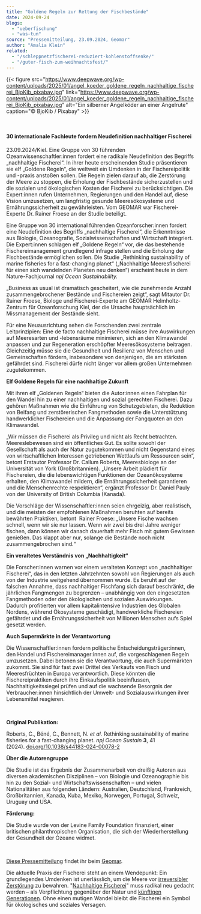 ```yaml
---
title: "Goldene Regeln zur Rettung der Fischbestände"
date: 2024-09-24
blogs: 
  - "ueberfischung"
  - "was-tun"
source: "Pressemitteilung, 23.09.2024, Geomar"
author: "Amalia Klein"
related: 
  - "/schleppnetzfischerei-reduziert-kohlenstoffsenke/"
  - "/guter-fisch-zum-weihnachtsfest/"
---
```


{{< figure src="https://www.deepwave.org/wp-content/uploads/2025/01/angel_koeder_goldene_regeln_nachhaltige_fischerei_BjoKib_pixabay.jpg" link="https://www.deepwave.org/wp-content/uploads/2025/01/angel_koeder_goldene_regeln_nachhaltige_fischerei_BjoKib_pixabay.jpg" alt="Ein silberner Angelköder an einer Angelrute" caption="© BjoKib / Pixabay" >}}



 

#### 30 internationale Fachleute fordern Neudefinition nachhaltiger Fischerei

23.09.2024/Kiel. Eine Gruppe von 30 führenden Ozeanwissenschaftler:innen fordert eine radikale Neudefinition des Begriffs „nachhaltige Fischerei“. In ihrer heute erscheinenden Studie präsentieren sie elf „Goldene Regeln“, die weltweit ein Umdenken in der Fischereipolitik und -praxis anstoßen sollen. Die Regeln zielen darauf ab, die Zerstörung der Meere zu stoppen, die Erholung der Fischbestände sicherzustellen und die sozialen und ökologischen Kosten der Fischerei zu berücksichtigen. Die Expert:innen rufen Unternehmen, Regierungen und den Handel auf, diese Vision umzusetzen, um langfristig gesunde Meeresökosysteme und Ernährungssicherheit zu gewährleisten. Vom GEOMAR war Fischerei-Experte Dr. Rainer Froese an der Studie beteiligt.

Eine Gruppe von 30 international führenden Ozeanforscher:innen fordert eine Neudefinition des Begriffs „nachhaltige Fischerei“, die Erkenntnisse aus Biologie, Ozeanografie, Sozialwissenschaften und Wirtschaft integriert. Die Expert:innen schlagen elf „Goldene Regeln“ vor, die das bestehende Fischereimanagement grundlegend infrage stellen und die Erholung der Fischbestände ermöglichen sollen. Die Studie „Rethinking sustainability of marine fisheries for a fast-changing planet“ („Nachhaltige Meeresfischerei für einen sich wandelnden Planeten neu denken“) erscheint heute in dem Nature-Fachjournal _npj Ocean Sustainability._

„Business as usual ist dramatisch gescheitert, wie die zunehmende Anzahl zusammengebrochener Bestände und Fischereien zeigt“, sagt Mitautor Dr. Rainer Froese, Biologe und Fischerei-Experte am GEOMAR Helmholtz-Zentrum für Ozeanforschung Kiel, der die Ursache hauptsächlich im Missmanagement der Bestände sieht.

Für eine Neuausrichtung sehen die Forschenden zwei zentrale Leitprinzipien: Eine de facto nachhaltige Fischerei müsse ihre Auswirkungen auf Meeresarten und -lebensräume minimieren, sich an den Klimawandel anpassen und zur Regeneration erschöpfter Meeresökosysteme beitragen. Gleichzeitig müsse sie die Gesundheit und Resilienz von Menschen und Gemeinschaften fördern, insbesondere von denjenigen, die am stärksten gefährdet sind. Fischerei dürfe nicht länger vor allem großen Unternehmen zugutekommen.

**Elf Goldene Regeln für eine nachhaltige Zukunft**

Mit ihren elf „Goldenen Regeln“ bieten die Autor:innen einen Fahrplan für den Wandel hin zu einer nachhaltigen und sozial gerechten Fischerei. Dazu gehören Maßnahmen wie die Einführung von Schutzgebieten, die Reduktion von Beifang und zerstörerischen Fangmethoden sowie die Unterstützung handwerklicher Fischereien und die Anpassung der Fangquoten an den Klimawandel.

„Wir müssen die Fischerei als Privileg und nicht als Recht betrachten. Meereslebewesen sind ein öffentliches Gut. Es sollte sowohl der Gesellschaft als auch der Natur zugutekommen und nicht Gegenstand eines von wirtschaftlichen Interessen getriebenen Wettlaufs um Ressourcen sein“, betont Erstautor Professor Dr. Callum Roberts, Meeresbiologe an der Universität von York (Großbritannien). „Unsere Arbeit plädiert für Fischereien, die die lebenswichtigen Funktionen der Ozeanökosysteme erhalten, den Klimawandel mildern, die Ernährungssicherheit garantieren und die Menschenrechte respektieren“, ergänzt Professor Dr. Daniel Pauly von der University of British Columbia (Kanada).

Die Vorschläge der Wissenschaftler:innen seien ehrgeizig, aber realistisch, und die meisten der empfohlenen Maßnahmen beruhten auf bereits bewährten Praktiken, betont  Rainer Froese: „Unsere Fische wachsen schnell, wenn wir sie nur lassen. Wenn wir zwei bis drei Jahre weniger fischen, dann können wir danach dauerhaft mehr Fisch mit gutem Gewissen genießen. Das klappt aber nur, solange die Bestände noch nicht zusammengebrochen sind.“

**Ein veraltetes Verständnis von „Nachhaltigkeit“**

Die Forscher:innen warnen vor einem veralteten Konzept von „nachhaltiger Fischerei“, das in den letzten Jahrzehnten sowohl von Regierungen als auch von der Industrie weitgehend übernommen wurde. Es beruht auf der falschen Annahme, dass nachhaltiger Fischfang sich darauf beschränkt, die jährlichen Fangmengen zu begrenzen – unabhängig von den eingesetzten Fangmethoden oder den ökologischen und sozialen Auswirkungen. Dadurch profitierten vor allem kapitalintensive Industrien des Globalen Nordens, während Ökosysteme geschädigt, handwerkliche Fischereien gefährdet und die Ernährungssicherheit von Millionen Menschen aufs Spiel gesetzt werden.

**Auch Supermärkte in der Verantwortung**

Die Wissenschaftler:innen fordern politische Entscheidungsträger:innen, den Handel und Fischereimanager:innen auf, die vorgeschlagenen Regeln umzusetzen. Dabei betonen sie die Verantwortung, die auch Supermärkten zukommt. Sie sind für fast zwei Drittel des Verkaufs von Fisch und Meeresfrüchten in Europa verantwortlich. Diese könnten die Fischereipraktiken durch ihre Einkaufspolitik beeinflussen, Nachhaltigkeitssiegel prüfen und auf die wachsende Besorgnis der Verbraucher:innen hinsichtlich der Umwelt- und Sozialauswirkungen ihrer Lebensmittel reagieren.

 

**Original Publikation:**

Roberts, C., Béné, C., Bennett, N. _et al._ Rethinking sustainability of marine fisheries for a fast-changing planet. _npj Ocean Sustain_ **3**, 41 (2024). [doi.org/10.1038/s44183-024-00078-2](https://doi.org/10.1038/s44183-024-00078-2)

**Über die Autorengruppe**

Die Studie ist das Ergebnis der Zusammenarbeit von dreißig Autoren aus diversen akademischen Disziplinen – von Biologie und Ozeanographie bis hin zu den Sozial- und Wirtschaftswissenschaften – und vielen Nationalitäten aus folgenden Ländern: Australien, Deutschland, Frankreich, Großbritannien, Kanada, Kuba, Mexiko, Norwegen, Portugal, Schweiz, Uruguay und USA.

**Förderung:**

Die Studie wurde von der Levine Family Foundation finanziert, einer britischen philanthropischen Organisation, die sich der Wiederherstellung der Gesundheit der Ozeane widmet.

 

[Diese Pressemitteilung](https://www.geomar.de/news/article/elf-goldene-regeln-zum-schutz-der-meere) findet ihr beim [Geomar](https://www.geomar.de/).

Die aktuelle Praxis der Fischerei steht an einem Wendepunkt: Ein grundlegendes Umdenken ist unerlässlich, um die Meere vor [irreversibler Zerstörung](https://www.deepwave.org/schleppnetzfischerei-reduziert-kohlenstoffsenke/) zu bewahren. "[Nachhaltige Fischerei](https://www.deepwave.org/guter-fisch-zum-weihnachtsfest/)" muss radikal neu gedacht werden – als Verpflichtung gegenüber der Natur und [künftigen Generationen](https://www.deepwave.org/die-ozeane/meerespolitik/). Ohne einen mutigen Wandel bleibt die Fischerei ein Symbol für ökologisches und soziales Versagen.
